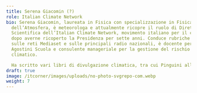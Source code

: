 ```yaml
---
title: Serena Giacomin (?)
role: Italian Climate Network
bio: Serena Giacomin, laureata in Fisica con specializzazione in Fisica
  dell’Atmosfera, è meteorologa e attualmente ricopre il ruolo di Direttrice
  Scientifica dell’Italian Climate Network, movimento italiano per il clima,
  dopo averne ricoperto la Presidenza per sette anni. Conduce rubriche meteo
  sulle reti Mediaset e sulle principali radio nazionali, è docente per De
  Agostini Scuola e consulente manageriale per la gestione del rischio
  climatico.

  Ha scritto vari libri di divulgazione climatica, tra cui Pinguini all’Equatore. Perché non tutto ciò che senti sul clima è vero (De Agostini, 2020), realizzato insieme a Luca Perri con illustrazioni di Caterina Fratalocchi, che smonta falsi miti sul clima con umorismo e rigore scientifico, rivolgendosi anche a un pubblico giovane
draft: true
image: /itcorner/images/uploads/no-photo-svgrepo-com.webp
weight: 7
---
```

